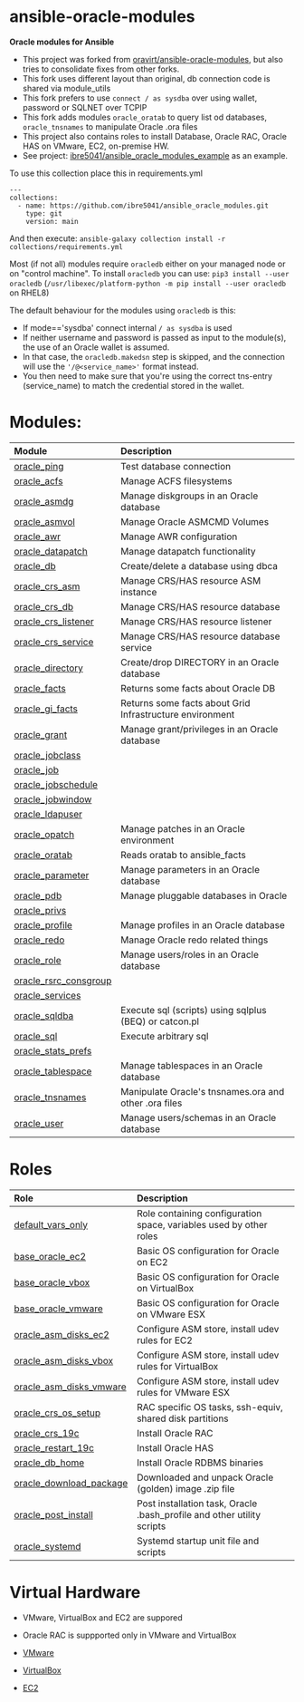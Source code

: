# ansible-oracle-modules
**Oracle modules for Ansible**

- This project was forked from [oravirt/ansible-oracle-modules](https://github.com/oravirt/ansible-oracle-modules), but also tries to consolidate fixes from other forks.  
- This fork uses different layout than original, db connection code is shared via module_utils
- This fork prefers to use `connect / as sysdba` over using wallet, password or SQLNET over TCPIP 
- This fork adds modules `oracle_oratab` to query list od databases, `oracle_tnsnames` to manipulate Oracle .ora files
- This project also contains roles to install Database, Oracle RAC, Oracle HAS on VMware, EC2, on-premise HW.
- See project: [ibre5041/ansible_oracle_modules_example](https://github.com/ibre5041/ansible_oracle_modules_example.git) as an example.

To use this collection place this in requirements.yml

    ---
    collections:
      - name: https://github.com/ibre5041/ansible_oracle_modules.git
        type: git
        version: main

And then execute: `ansible-galaxy collection install -r collections/requirements.yml`

Most (if not all) modules require `oracledb` either on your  managed node or on "control machine".
To install `oracledb` you can use: `pip3 install --user oracledb` (`/usr/libexec/platform-python -m pip install --user oracledb` on RHEL8)

The default behaviour for the modules using `oracledb` is this:

- If mode=='sysdba' connect internal `/ as sysdba` is used
- If neither username and password is passed as input to the module(s), the use of an Oracle wallet is assumed.
- In that case, the `oracledb.makedsn` step is skipped, and the connection will use the `'/@<service_name>'` format instead.
- You then need to make sure that you're using the correct tns-entry (service_name) to match the credential stored in the wallet.

# Modules:

| Module						    | Description |
| :-------------------------------------------------------- | :---------- |
| [oracle_ping](../content/module/oracle_ping/)		    | Test database connection |
| [oracle_acfs](../content/module/oracle_acfs/)		    | Manage ACFS filesystems |
| [oracle_asmdg](../content/module/oracle_asmdg/)	    | Manage diskgroups in an Oracle database |
| [oracle_asmvol](../content/module/oracle_asmvol/)	    | Manage Oracle ASMCMD Volumes |
| [oracle_awr](../content/module/oracle_awr/)		    | Manage AWR configuration |
| [oracle_datapatch](../content/module/oracle_datapatch/)   | Manage datapatch functionality |
| [oracle_db](../content/module/oracle_db/)		    | Create/delete a database using dbca |
| [oracle_crs_asm](../content/module/oracle_crs_asm/)       | Manage CRS/HAS resource ASM instance |
| [oracle_crs_db](../content/module/oracle_crs_db/)         | Manage CRS/HAS resource database |
| [oracle_crs_listener](../content/module/oracle_crs_listener/) | Manage CRS/HAS resource listener |
| [oracle_crs_service](../content/module/oracle_crs_service/) | Manage CRS/HAS resource database service |
| [oracle_directory](../content/module/oracle_directory/)   | Create/drop DIRECTORY in an Oracle database |
| [oracle_facts](../content/module/oracle_facts/)	    | Returns some facts about Oracle DB |
| [oracle_gi_facts](../content/module/oracle_gi_facts/)	    | Returns some facts about Grid Infrastructure environment |
| [oracle_grant](../content/module/oracle_grant/)	    | Manage grant/privileges in an Oracle database |
| [oracle_jobclass](../content/module/oracle_jobclass/)	    |
| [oracle_job](../content/module/oracle_job/)		    |
| [oracle_jobschedule](../content/module/oracle_jobschedule/)|
| [oracle_jobwindow](../content/module/oracle_jobwindow/)   |
| [oracle_ldapuser](../content/module/oracle_ldapuser/)	    |
| [oracle_opatch](../content/module/oracle_opatch/)	    | Manage patches in an Oracle environment |
| [oracle_oratab](../content/module/oracle_oratab/)	    | Reads oratab to ansible_facts |
| [oracle_parameter](../content/module/oracle_parameter/)   | Manage parameters in an Oracle database |
| [oracle_pdb](../content/module/oracle_pdb/)		    | Manage pluggable databases in Oracle |
| [oracle_privs](../content/module/oracle_privs/)	    | 
| [oracle_profile](../content/module/oracle_profile/)	    | Manage profiles in an Oracle database |
| [oracle_redo](../content/module/oracle_redo/)		    | Manage Oracle redo related things |
| [oracle_role](../content/module/oracle_role/)		    | Manage users/roles in an Oracle database |
| [oracle_rsrc_consgroup](../content/module/oracle_rsrc_consgroup/)| 
| [oracle_services](../content/module/oracle_services/)	    |
| [oracle_sqldba](../content/module/oracle_sqldba/)	    | Execute sql (scripts) using sqlplus (BEQ) or catcon.pl |
| [oracle_sql](../content/module/oracle_sql/)		    | Execute arbitrary sql
| [oracle_stats_prefs](../content/module/oracle_stats_prefs/)| 
| [oracle_tablespace](../content/module/oracle_tablespace/) | Manage tablespaces in an Oracle database
| [oracle_tnsnames](../content/module/oracle_tnsnames/)	    | Manipulate Oracle's tnsnames.ora and other .ora files
| [oracle_user](../content/module/oracle_user/)		    | Manage users/schemas in an Oracle database

# Roles

| Role   						    | Description |
| :-------------------------------------------------------- | :---------- |
| [default_vars_only](../content/role/default_vars_only/)   | Role containing configuration space, variables used by other roles |
| [base_oracle_ec2](../content/role/base_oracle_ec2/)	    | Basic OS configuration for Oracle on EC2 |
| [base_oracle_vbox](../content/role/base_oracle_vbox/)	    | Basic OS configuration for Oracle on VirtualBox |
| [base_oracle_vmware](../content/role/base_oracle_vmware/) | Basic OS configuration for Oracle on VMware ESX |
| [oracle_asm_disks_ec2](../content/role/oracle_asm_disks_ec2/)| Configure ASM store, install udev rules for EC2 |
| [oracle_asm_disks_vbox](../content/role/oracle_asm_disks_vbox/)| Configure ASM store, install udev rules for VirtualBox |
| [oracle_asm_disks_vmware](../content/role/oracle_asm_disks_vmware/)| Configure ASM store, install udev rules for VMware ESX |
| [oracle_crs_os_setup](../content/role/oracle_crs_os_setup/)| RAC specific OS tasks, ssh-equiv, shared disk partitions |
| [oracle_crs_19c](../content/role/oracle_crs_19c/)	    | Install Oracle RAC |
| [oracle_restart_19c](../content/role/oracle_restart_19c/) | Install Oracle HAS |
| [oracle_db_home](../content/role/oracle_db_home/)	    | Install Oracle RDBMS binaries |
| [oracle_download_package](../content/role/oracle_download_package/)| Downloaded and unpack Oracle (golden) image .zip file |
| [oracle_post_install](../content/role/oracle_post_install/)| Post installation task, Oracle .bash_profile and other utility scripts |
| [oracle_systemd](../content/role/oracle_systemd/)	    | Systemd startup unit file and scripts |

# Virtual Hardware

- VMware, VirtualBox and EC2 are suppored
- Oracle RAC is suppported only in VMware and VirtualBox

- [VMware](../content/role/base_oracle_vmware/)
- [VirtualBox](../content/role/base_oracle_vbox/)
- [EC2](../content/role/base_oracle_ec2/)
